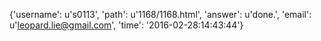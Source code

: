 {'username': u's0113', 'path': u'1168/1168.html', 'answer': u'done.', 'email': u'leopard.lie@gmail.com', 'time': '2016-02-28:14:43:44'}
